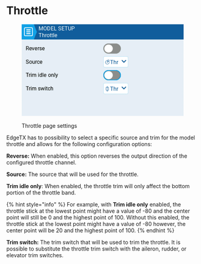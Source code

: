 # Throttle

<figure><img src="../../../.gitbook/assets/throttle.png" alt=""><figcaption><p>Throttle page settings</p></figcaption></figure>

EdgeTX has to possibility to select a specific source and trim for the model throttle and allows for the following configuration options:

**Reverse:** When enabled, this option reverses the output direction of the configured throttle channel.

**Source:** The source that will be used for the throttle.&#x20;

**Trim idle only**: When enabled, the throttle trim will only affect the bottom portion of the throttle band.&#x20;

{% hint style="info" %}
For example, with **Trim idle only** enabled, the throttle stick at the lowest point might have a value of -80 and the center point will still be 0 and the highest point of 100. Without this enabled, the throttle stick at the lowest point might have a value of -80 however, the center point will be 20 and the highest point of 100.&#x20;
{% endhint %}

**Trim switch:** The trim switch that will be used to trim the throttle. It is possible to substitute the throttle trim switch with the aileron, rudder, or elevator trim switches.
